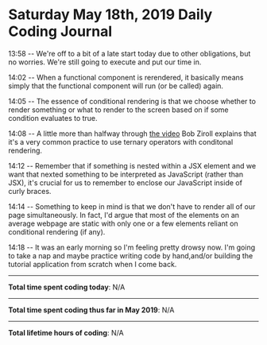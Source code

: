 # Saturday May 18th, 2019 Daily Coding Journal
13:58 -- We're off to a bit of a late start today due to other obligations, but no worries. We're still going to execute and put our time in.

14:02 -- When a functional component is rerendered, it basically means simply that the functional component will run (or be called) again.

14:05 -- The essence of conditional rendering is that we choose whether to render something or what to render to the screen based on if some condition evaluates to true.

14:08 -- A little more than halfway through [the video](https://scrimba.com/p/p7P5Hd/c4kJNSL) Bob Ziroll explains that it's a very common practice to use ternary operators with conditonal rendering.

14:12 -- Remember that if something is nested within a JSX element and we want that nexted something to be interpreted as JavaScript (rather than JSX), it's crucial for us to remember to enclose our JavaScript inside of curly braces.

14:14 -- Something to keep in mind is that we don't have to render all of our page simultaneously. In fact, I'd argue that most of the elements on an average webpage are static with only one or a few elements reliant on conditional rendering (if any).

14:18 -- It was an early morning so I'm feeling pretty drowsy now. I'm going to take a nap and maybe practice writing code by hand,and/or building the tutorial application from scratch when I come back.
___
**Total time spent coding today**: N/A
___
**Total time spent coding thus far in May 2019**: N/A
___
**Total lifetime hours of coding**: N/A